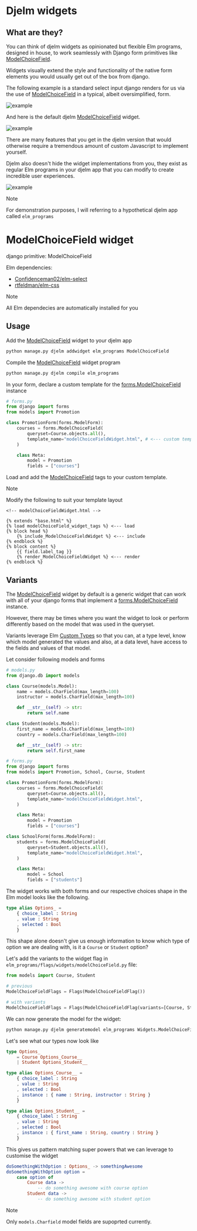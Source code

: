 # Djelm widgets

## What are they?

You can think of djelm widgets as opinionated but flexible Elm programs, designed in house, to work seamlessly with Django form primitives like [ModelChoiceField]().

Widgets visually extend the style and functionality of the native form elements you would usually get out of the box from django.

The following example is a standard select input django renders for us via the use of [ModelChoiceField](https://docs.djangoproject.com/en/5.0/ref/forms/fields/#django.forms.ModelChoiceField) in a typical, albeit oversimplified, form.

![example](https://Confidenceman02.github.io/djelm/static/dj-mcf.gif)

And here is the default djelm [ModelChoiceField](#modelchoicefield-widget) widget.

![example](https://Confidenceman02.github.io/djelm/static/djelm-mcf.gif)

There are many features that you get in the djelm version that would otherwise require a tremendous amount of custom Javascript to implement yourself.

Djelm also doesn't hide the widget implementations from you, they exist as regular Elm programs in your djelm app that you can modify to create incredible user experiences.

![example](https://Confidenceman02.github.io/djelm/static/djelm-cs-mcf.gif)

> [!NOTE]
> For demonstration purposes, I will referring to a hypothetical djelm app called `elm_programs`

# ModelChoiceField widget

django primitive: ModelChoiceField

Elm dependencies:

- [Confidenceman02/elm-select](https://package.elm-lang.org/packages/Confidenceman02/elm-select/latest/)
- [rtfeldman/elm-css](https://package.elm-lang.org/packages/rtfeldman/elm-css/latest/)

> [!NOTE]
> All Elm dependecies are automatically installed for you

## Usage

Add the [ModelChoiceField](#modelchoicefield-widget) widget to your djelm app

```bash
python manage.py djelm addwidget elm_programs ModelChoiceField
```

Compile the [ModelChoiceField](#modelchoicefield-widget) widget program

```bash
python manage.py djelm compile elm_programs
```

In your form, declare a custom template for the [forms.ModelChoiceField](https://docs.djangoproject.com/en/5.0/ref/forms/fields/#django.forms.ModelChoiceField) instance

```python
# forms.py
from django import forms
from models import Promotion

class PromotionForm(forms.ModelForm):
    courses = forms.ModelChoiceField(
        queryset=Course.objects.all(),
        template_name="modelChoiceFieldWidget.html", # <--- custom template
    )

    class Meta:
        model = Promotion
        fields = ["courses"]

```

Load and add the [ModelChoiceField](#modelchoicefield-widget) tags to your custom template.

> [!NOTE]
> Modify the following to suit your template layout

```djangohtml
<!-- modelChoiceFieldWidget.html -->

{% extends "base.html" %}
{% load modelChoiceField_widget_tags %} <--- load
{% block head %}
    {% include_ModelChoiceFieldWidget %} <--- include
{% endblock %}
{% block content %}
    {{ field.label_tag }}
    {% render_ModelChoiceFieldWidget %} <--- render
{% endblock %}
```

## Variants

The [ModelChoiceField](#modelchoicefield-widget) widget by default is a generic widget that can work with all of your django forms that implement a [forms.ModelChoiceField]() instance.

However, there may be times where you want the widget to look or perform differently based on the model that was used in the queryset.

Variants leverage Elm [Custom Types](https://guide.elm-lang.org/types/custom_types) so that you can, at a type level, know
which model generated the values and also, at a data level, have access to the fields and values of that model.

Let consider following models and forms

```python
# models.py
from django.db import models

class Course(models.Model):
    name = models.CharField(max_length=100)
    instructor = models.CharField(max_length=100)

    def __str__(self) -> str:
        return self.name

class Student(models.Model):
    first_name = models.CharField(max_length=100)
    country = models.CharField(max_length=100)

    def __str__(self) -> str:
        return self.first_name

# forms.py
from django import forms
from models import Promotion, School, Course, Student

class PromotionForm(forms.ModelForm):
    courses = forms.ModelChoiceField(
        queryset=Course.objects.all(),
        template_name="modelChoiceFieldWidget.html",
    )

    class Meta:
        model = Promotion
        fields = ["courses"]

class SchoolForm(forms.ModelForm):
    students = forms.ModelChoiceField(
        queryset=Student.objects.all(),
        template_name="modelChoiceFieldWidget.html",
    )

    class Meta:
        model = School
        fields = ["students"]

```

The widget works with both forms and our respective choices shape in the Elm model looks like the following.

```elm
type alias Options_ =
    { choice_label : String
    , value : String
    , selected : Bool
    }
```

This shape alone doesn't give us enough information to know which type of option we are dealing with, is it a `Course` or `Student` option?

Let's add the variants to the widget flag in `elm_programs/flags/widgets/modelChoiceField.py` file:

```python
from models import Course, Student

# previous
ModelChoiceFieldFlags = Flags(ModelChoiceFieldFlag())

# with variants
ModelChoiceFieldFlags = Flags(ModelChoiceFieldFlag(variants=[Course, Student]))
```

We can now generate the model for the widget:

```bash
python manage.py djelm generatemodel elm_programs Widgets.ModelChoiceField
```

Let's see what our types now look like

```elm
type Options_
    = Course Options_Course__
    | Student Options_Student__

type alias Options_Course__ =
    { choice_label : String
    , value : String
    , selected : Bool
    , instance : { name : String, instructor : String }
    }

type alias Options_Student__ =
    { choice_label : String
    , value : String
    , selected : Bool
    , instance : { first_name : String, country : String }
    }
```

This gives us pattern matching super powers that we can leverage to customise the widget

```elm
doSomethingWithOption : Options_ -> somethingAwesome
doSomethingWithOption option =
    case option of
        Course data ->
            -- do something awesome with course option
        Student data ->
            -- do something awesome with student option
```

> [!NOTE]
> Only `models.Charfield` model fields are supoprted currently.
